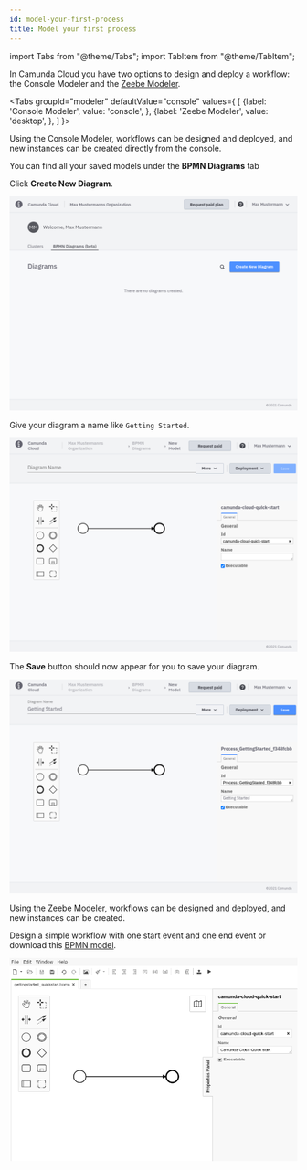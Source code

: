 ```yaml
---
id: model-your-first-process
title: Model your first process
---
```


import Tabs from "@theme/Tabs";
import TabItem from "@theme/TabItem";

In Camunda Cloud you have two options to design and deploy a workflow: the Console Modeler and the [Zeebe Modeler](https://github.com/zeebe-io/zeebe-modeler/releases).

<Tabs groupId="modeler" defaultValue="console" values={
[
{label: 'Console Modeler', value: 'console', },
{label: 'Zeebe Modeler', value: 'desktop', },
]
}>

<TabItem value='console'>

Using the Console Modeler, workflows can be designed and deployed, and new instances can be created directly from the console.

You can find all your saved models under the **BPMN Diagrams** tab

Click **Create New Diagram**.

![console-modeler](../../product-manuals/modeler/cloud-modeler/img/bpmn-diagrams-overview.png)

Give your diagram a name like `Getting Started`.

![console-modeler-new-diagram](../../product-manuals/modeler/cloud-modeler/img/cloud-modeler-new-diagram.png)

The **Save** button should now appear for you to save your diagram.

![console-modeler-new-diagram](../../product-manuals/modeler/cloud-modeler/img/cloud-modeler-new-diagram-with-name.png)

</TabItem>

<TabItem value='desktop'>

Using the Zeebe Modeler, workflows can be designed and deployed, and new instances can be created.

Design a simple workflow with one start event and one end event or download this [BPMN model](./bpmn/gettingstarted_quickstart.bpmn).

![zeebe-modeler](./img/zeebe-modeler.png)
</TabItem>
</Tabs>
